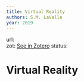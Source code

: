 ```yaml
---
title: Virtual Reality
authors: S.M. LaValle
year: 2019
---
```

url:  
zot: [See in Zotero](zotero://select/items/@lavalleVirtualReality2020)
status:
# Virtual Reality




